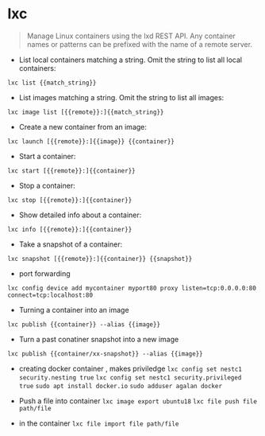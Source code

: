 # lxc

> Manage Linux containers using the lxd REST API.
> Any container names or patterns can be prefixed with the name of a remote server.

- List local containers matching a string. Omit the string to list all local containers:

`lxc list {{match_string}}`

- List images matching a string. Omit the string to list all images:

`lxc image list [{{remote}}:]{{match_string}}`

- Create a new container from an image:

`lxc launch [{{remote}}:]{{image}} {{container}}`

- Start a container:

`lxc start [{{remote}}:]{{container}}`

- Stop a container:

`lxc stop [{{remote}}:]{{container}}`

- Show detailed info about a container:

`lxc info [{{remote}}:]{{container}}`

- Take a snapshot of a container:

`lxc snapshot [{{remote}}:]{{container}} {{snapshot}}`
- port forwarding

`lxc config device add mycontainer myport80 proxy listen=tcp:0.0.0.0:80 connect=tcp:localhost:80`


- Turning a container into an image

`lxc publish {{container}} --alias {{image}}`


- Turn a past conatiner snapshot into a new image

`lxc publish {{container/xx-snapshot}} --alias {{image}}`


- creating docker container , makes priviledge
`lxc config set nestc1 security.nesting true`
`lxc config set nestc1 security.privileged true`
`sudo apt install docker.io`
`sudo adduser agalan docker`

- Push a file into container
`lxc image export ubuntu18`
`lxc file push file path/file`
- in the container
`lxc file import file path/file`


